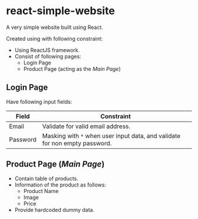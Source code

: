 # react-simple-website

A very simple website built using React.

Created using with following constraint:
- Using ReactJS framework.
- Consist of following pages:
  - Login Page
  - Product Page (acting as the _Main Page_)

## Login Page

Have following input fields:

| Field  | Constraint |
| --- | --- |
| Email  | Validate for valid email address.  |
| Password  | Masking with `*` when user input data, and validate for non empty password.  |

## Product Page (_Main Page_)

- Contain table of products.
- Information of the product as follows:
  - Product Name
  - Image
  - Price
- Provide hardcoded dummy data.
